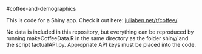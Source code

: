 #coffee-and-demographics

This is code for a Shiny app. Check it out here:  [juliaben.net/t/coffee/](http://juliaben.net/t/coffee/).

No data is included in this repository, but everything can be reproduced by running makeCoffeeData.R in the same directory as the folder shiny/ and the script factualAPI.py. Appropriate API keys must be placed into the code. 